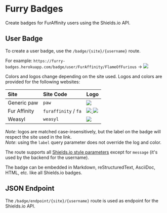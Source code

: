 # Furry Badges

Create badges for FurAffinity users using the Shields.io API.

## User Badge

To create a user badge, use the `/badge/{site}/{username}` route.

For example: `https://furry-badges.herokuapp.com/badge/user/FurAffinity/FlameOfFurious`
-> [![](https://furry-badges.herokuapp.com/badge/user/FurAffinity/FlameOfFurious)](https://furry-badges.herokuapp.com/badge/user/FurAffinity/FlameOfFurious)

Colors and logos change depending on the site used. Logos and colors are provided for the following websites:

| Site         | Site Code            | Logo                                                                                                                                                                                             |
|:-------------|:---------------------|:-------------------------------------------------------------------------------------------------------------------------------------------------------------------------------------------------|
| Generic paw  | `paw`                | [![](https://furry-badges.herokuapp.com/badge/user/Paw/Logo)](https://furry-badges.herokuapp.com/badge/user/Paw/Logo)                                                                            |
| Fur Affinity | `furaffinity` / `fa` | [![](https://furry-badges.herokuapp.com/badge/user/FurAffinity/Logo) ![](https://furry-badges.herokuapp.com/badge/user/FA/Logo)](https://furry-badges.herokuapp.com/badge/user/FurAffinity/Logo) |
| Weasyl       | `weasyl`             | [![](https://furry-badges.herokuapp.com/badge/user/Weasyl/Logo)](https://furry-badges.herokuapp.com/badge/user/FA/Logo)                                                                          |

_Note_: logos are matched case-insensitively, but the label on the badge will respect the site used in the link.<br/>
_Note_: using the `label` query parameter does not override the log and color.

The route supports all [Shields.io style parameters](https://shields.io/#styles) except for `message` (it's used by the
backend for the username).

The badge can be embedded in Markdown, reStructuredText, AsciiDoc, HTML, etc. like all Shields.io badges.

## JSON Endpoint

The `/badge/endpoint/{site}/{username}` route is used as endpoint for the Shields.io API.
